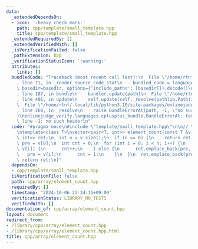 ```yaml
---
data:
  _extendedDependsOn:
  - icon: ':heavy_check_mark:'
    path: cpp/template/small_template.hpp
    title: cpp/template/small_template.hpp
  _extendedRequiredBy: []
  _extendedVerifiedWith: []
  _isVerificationFailed: false
  _pathExtension: hpp
  _verificationStatusIcon: ':warning:'
  attributes:
    links: []
  bundledCode: "Traceback (most recent call last):\n  File \"/home/rtnf/.local/lib/python3.10/site-packages/onlinejudge_verify/documentation/build.py\"\
    , line 71, in _render_source_code_stat\n    bundled_code = language.bundle(stat.path,\
    \ basedir=basedir, options={'include_paths': [basedir]}).decode()\n  File \"/home/rtnf/.local/lib/python3.10/site-packages/onlinejudge_verify/languages/cplusplus.py\"\
    , line 187, in bundle\n    bundler.update(path)\n  File \"/home/rtnf/.local/lib/python3.10/site-packages/onlinejudge_verify/languages/cplusplus_bundle.py\"\
    , line 401, in update\n    self.update(self._resolve(pathlib.Path(included), included_from=path))\n\
    \  File \"/home/rtnf/.local/lib/python3.10/site-packages/onlinejudge_verify/languages/cplusplus_bundle.py\"\
    , line 260, in _resolve\n    raise BundleErrorAt(path, -1, \"no such header\"\
    )\nonlinejudge_verify.languages.cplusplus_bundle.BundleErrorAt: template/small_template.hpp:\
    \ line -1: no such header\n"
  code: "#pragma once\n#include \"template/small_template.hpp\"\n\n// \u500B\u6570\
    \ntemplate<class T>\nvector<pair<T, int>> element_count(const T &v) {\n  vector<pair<T,\
    \ int>> ret;\n  int n = v.size();\n  if (n == 0) {\n    return ret;\n  }\n  T\
    \ pre = v[0];\n  int cnt = 0;\n  for (int i = 0; i < n; i++) {\n    if (pre ==\
    \ v[i]) {\n      cnt++;\n    } else {\n      ret.emplace_back(pre, cnt);\n   \
    \   pre = v[i];\n      cnt = 1;\n    }\n  }\n  ret.emplace_back(pre, cnt);\n \
    \ return ret;\n}"
  dependsOn:
  - cpp/template/small_template.hpp
  isVerificationFile: false
  path: cpp/array/element_count.hpp
  requiredBy: []
  timestamp: '2024-10-06 23:24:15+09:00'
  verificationStatus: LIBRARY_NO_TESTS
  verifiedWith: []
documentation_of: cpp/array/element_count.hpp
layout: document
redirect_from:
- /library/cpp/array/element_count.hpp
- /library/cpp/array/element_count.hpp.html
title: cpp/array/element_count.hpp
---
```

